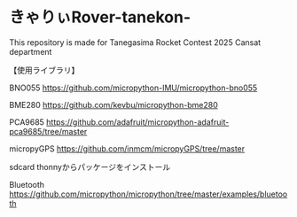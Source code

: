 # きゃりぃRover-tanekon-
This repository is made for Tanegasima Rocket Contest 2025 Cansat department

【使用ライブラリ】

BNO055
https://github.com/micropython-IMU/micropython-bno055

BME280
https://github.com/kevbu/micropython-bme280

PCA9685
https://github.com/adafruit/micropython-adafruit-pca9685/tree/master

micropyGPS
https://github.com/inmcm/micropyGPS/tree/master

sdcard
thonnyからパッケージをインストール

Bluetooth
https://github.com/micropython/micropython/tree/master/examples/bluetooth
